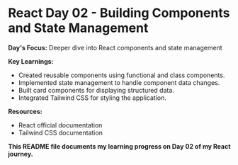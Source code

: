 # React Day 02 - Building Components and State Management

**Day's Focus:** Deeper dive into React components and state management

**Key Learnings:**
* Created reusable components using functional and class components.
* Implemented state management to handle component data changes.
* Built card components for displaying structured data.
* Integrated Tailwind CSS for styling the application.


**Resources:**
* React official documentation
* Tailwind CSS documentation

**This README file documents my learning progress on Day 02 of my React journey.**
